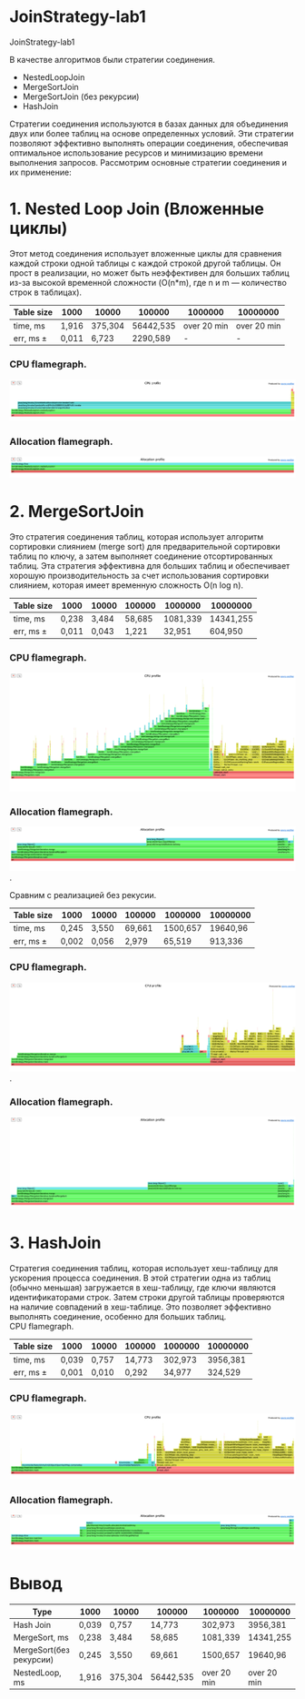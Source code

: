 # JoinStrategy-lab1
JoinStrategy-lab1 


В качестве алгоритмов были стратегии соединения.
- NestedLoopJoin
- MergeSortJoin
- MergeSortJoin (без рекурсии)
- HashJoin

Стратегии соединения используются в базах данных для объединения двух или более таблиц на основе определенных условий. Эти стратегии позволяют эффективно выполнять операции соединения, обеспечивая оптимальное использование ресурсов и минимизацию времени выполнения запросов. Рассмотрим основные стратегии соединения и их применение:

# 1. Nested Loop Join (Вложенные циклы) 

Этот метод соединения использует вложенные циклы для сравнения каждой строки одной таблицы с каждой строкой другой таблицы. Он прост в реализации, но может быть неэффективен для больших таблиц из-за высокой временной сложности (O(n*m), где n и m — количество строк в таблицах).  

   Table size| 1000  | 10000 | 100000 | 1000000     | 10000000    |
   --- |-------|-------|--------|-------------|-------------|
   time, ms | 1,916 | 375,304   | 56442,535 | over 20 min | over 20 min | 
   err, ms ±| 0,011 | 6,723 | 2290,589 | -           | -           |   

### CPU flamegraph. 
![nested_cpu.png](pictures/nested_cpu.png)


### Allocation flamegraph.  
![nested_alloc.png](pictures/nested_alloc.png)  


# 2. MergeSortJoin 
Это стратегия соединения таблиц, которая использует алгоритм сортировки слиянием (merge sort) для предварительной сортировки таблиц по ключу, а затем выполняет соединение отсортированных таблиц. Эта стратегия эффективна для больших таблиц и обеспечивает хорошую производительность за счет использования сортировки слиянием, которая имеет временную сложность O(n log n).  

   Table size| 1000  | 10000 | 100000 | 1000000  | 10000000  |
      --- |-------|-------|--------|----------|-----------|
   time, ms | 0,238 | 3,484 | 58,685 | 1081,339 | 14341,255 | 
   err, ms ±| 0,011 | 0,043 | 1,221  | 32,951   | 604,950   |  

### CPU flamegraph. 
![merge_cpu.png](pictures/merge_cpu.png)


### Allocation flamegraph.  
![merge_alloc.png](pictures/merge_alloc.png). 

Сравним с реализацией без рекусии.

   Table size| 1000   | 10000 | 100000 | 1000000  | 10000000  |
   --- |--------|-----|--------|----------|-----------|
   time, ms | 0,245 | 3,550 | 69,661 | 1500,657 | 19640,96 | 
   err, ms ±| 0,002  | 0,056 | 2,979  | 65,519   | 913,336   |  


### CPU flamegraph.  
![merge_iter_cpu.png](pictures/merge_iter_cpu.png). 


### Allocation flamegraph.  
![merge_iter_alloc.png](pictures/merge_iter_alloc.png)


# 3. HashJoin 
Стратегия соединения таблиц, которая использует хеш-таблицу для ускорения процесса соединения. В этой стратегии одна из таблиц (обычно меньшая) загружается в хеш-таблицу, где ключи являются идентификаторами строк. Затем строки другой таблицы проверяются на наличие совпадений в хеш-таблице. Это позволяет эффективно выполнять соединение, особенно для больших таблиц.  
CPU flamegraph.

   Table size| 1000  | 10000 | 100000 | 1000000  | 10000000  |
   --- |-------|-------|--------|----------|-----------|
   time, ms | 0,039 | 0,757 | 14,773 | 302,973  | 3956,381  | 
   err, ms ±| 0,001 | 0,010 | 0,292  | 34,977    | 324,529   |         

### CPU flamegraph.
![hash_cpu.png](pictures/hash_cpu.png)
### Allocation flamegraph.  
![hash_alloc.png](pictures/hash_alloc.png)


# Вывод  
   Type| 1000  | 10000 | 100000 | 1000000  | 10000000  |
   --- |-------|-------|--------|----------|-----------|
   Hash Join | 0,039 | 0,757 | 14,773 | 302,973  | 3956,381  | 
   MergeSort, ms | 0,238 | 3,484 | 58,685 | 1081,339 | 14341,255 | 
   MergeSort(без рекурсии) | 0,245 | 3,550 | 69,661 | 1500,657 | 19640,96 |
   NestedLoop, ms | 1,916 | 375,304   | 56442,535 | over 20 min | over 20 min | 
